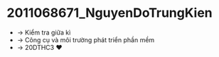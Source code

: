 # 2011068671_NguyenDoTrungKien
* → Kiểm tra giữa kì 
* → Công cụ và môi trường phát triển phần mềm
* → 20DTHC3 ♥
